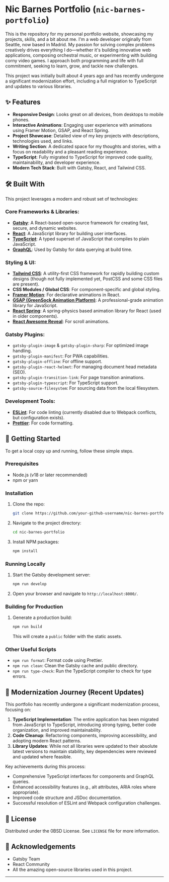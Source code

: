 # Nic Barnes Portfolio (`nic-barnes-portfolio`)

This is the repository for my personal portfolio website, showcasing my projects, skills, and a bit about me. I'm a web developer originally from Seattle, now based in Madrid. My passion for solving complex problems creatively drives everything I do—whether it's building innovative web applications, composing orchestral music, or experimenting with building corny video games. I approach both programming and life with full commitment, seeking to learn, grow, and tackle new challenges.

This project was initially built about 4 years ago and has recently undergone a significant modernization effort, including a full migration to TypeScript and updates to various libraries.

## ✨ Features

- **Responsive Design**: Looks great on all devices, from desktops to mobile phones.
- **Interactive Animations**: Engaging user experience with animations using Framer Motion, GSAP, and React Spring.
- **Project Showcase**: Detailed view of my key projects with descriptions, technologies used, and links.
- **Writing Section**: A dedicated space for my thoughts and stories, with a focus on readability and a pleasant reading experience.
- **TypeScript**: Fully migrated to TypeScript for improved code quality, maintainability, and developer experience.
- **Modern Tech Stack**: Built with Gatsby, React, and Tailwind CSS.

## 🛠️ Built With

This project leverages a modern and robust set of technologies:

### Core Frameworks & Libraries:

- **[Gatsby](https://www.gatsbyjs.com/)**: A React-based open-source framework for creating fast, secure, and dynamic websites.
- **[React](https://reactjs.org/)**: A JavaScript library for building user interfaces.
- **[TypeScript](https://www.typescriptlang.org/)**: A typed superset of JavaScript that compiles to plain JavaScript.
- **[GraphQL](https://graphql.org/)**: Used by Gatsby for data querying at build time.

### Styling & UI:

- **[Tailwind CSS](https://tailwindcss.com/)**: A utility-first CSS framework for rapidly building custom designs (though not fully implemented yet, PostCSS and some CSS files are present).
- **CSS Modules / Global CSS**: For component-specific and global styling.
- **[Framer Motion](https://www.framer.com/motion/)**: For declarative animations in React.
- **[GSAP (GreenSock Animation Platform)](https://greensock.com/gsap/)**: A professional-grade animation library for JavaScript.
- **[React Spring](https://www.react-spring.dev/)**: A spring-physics based animation library for React (used in older components).
- **[React Awesome Reveal](https://github.com/morellodev/react-awesome-reveal)**: For scroll animations.

### Gatsby Plugins:

- `gatsby-plugin-image` & `gatsby-plugin-sharp`: For optimized image handling.
- `gatsby-plugin-manifest`: For PWA capabilities.
- `gatsby-plugin-offline`: For offline support.
- `gatsby-plugin-react-helmet`: For managing document head metadata (SEO).
- `gatsby-plugin-transition-link`: For page transition animations.
- `gatsby-plugin-typescript`: For TypeScript support.
- `gatsby-source-filesystem`: For sourcing data from the local filesystem.

### Development Tools:

- **[ESLint](https://eslint.org/)**: For code linting (currently disabled due to Webpack conflicts, but configuration exists).
- **[Prettier](https://prettier.io/)**: For code formatting.

## 🚀 Getting Started

To get a local copy up and running, follow these simple steps.

### Prerequisites

- Node.js (v18 or later recommended)
- npm or yarn

### Installation

1.  Clone the repo:
    ```sh
    git clone https://github.com/your-github-username/nic-barnes-portfolio.git
    ```
2.  Navigate to the project directory:
    ```sh
    cd nic-barnes-portfolio
    ```
3.  Install NPM packages:
    ```sh
    npm install
    ```

### Running Locally

1.  Start the Gatsby development server:
    ```sh
    npm run develop
    ```
2.  Open your browser and navigate to `http://localhost:8000/`.

### Building for Production

1.  Generate a production build:
    ```sh
    npm run build
    ```
    This will create a `public` folder with the static assets.

### Other Useful Scripts

- `npm run format`: Format code using Prettier.
- `npm run clean`: Clean the Gatsby cache and public directory.
- `npm run type-check`: Run the TypeScript compiler to check for type errors.

## 🌟 Modernization Journey (Recent Updates)

This portfolio has recently undergone a significant modernization process, focusing on:

1.  **TypeScript Implementation**: The entire application has been migrated from JavaScript to TypeScript, introducing strong typing, better code organization, and improved maintainability.
2.  **Code Cleanup**: Refactoring components, improving accessibility, and adopting modern React patterns.
3.  **Library Updates**: While not all libraries were updated to their absolute latest versions to maintain stability, key dependencies were reviewed and updated where feasible.

Key achievements during this process:

- Comprehensive TypeScript interfaces for components and GraphQL queries.
- Enhanced accessibility features (e.g., alt attributes, ARIA roles where appropriate).
- Improved code structure and JSDoc documentation.
- Successful resolution of ESLint and Webpack configuration challenges.

## 📄 License

Distributed under the 0BSD License. See `LICENSE` file for more information.

## 🙏 Acknowledgements

- Gatsby Team
- React Community
- All the amazing open-source libraries used in this project.

---
